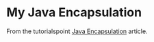 # My Java Encapsulation

From the tutorialspoint [Java Encapsulation](https://www.tutorialspoint.com/java/java_encapsulation.htm) article.